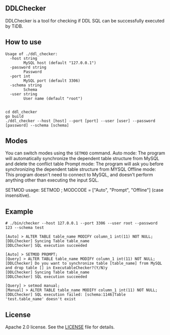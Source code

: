 ## DDLChecker

DDLChecker is a tool for checking if DDL SQL can be successfully executed by TiDB.

## How to use

```
Usage of ./ddl_checker:
  -host string
        MySQL host (default "127.0.0.1")
  -password string
        Password
  -port int
        MySQL port (default 3306)
  -schema string
        Schema
  -user string
        User name (default "root")


cd ddl_checker
go build
./ddl_checker --host [host] --port [port] --user [user] --password [password] --schema [schema]
```

## Modes

You can switch modes using the `SETMOD` command.
Auto mode: The program will automatically synchronize the dependent table structure from MySQL and delete the conflict table
Prompt mode: The program will ask you before synchronizing the dependent table structure from MYSQL
Offline mode: This program doesn't need to connect to MySQL, and doesn't perform anything other than executing the input SQL.

SETMOD usage: SETMOD <MODCODE>; MODCODE = ["Auto", "Prompt", "Offline"] (case insensitive).

## Example

```
# ./bin/checker --host 127.0.0.1 --port 3306 --user root --password 123 --schema test

[Auto] > ALTER TABLE table_name MODIFY column_1 int(11) NOT NULL;
[DDLChecker] Syncing Table table_name
[DDLChecker] SQL execution succeeded

[Auto] > SETMOD PROMPT;
[Query] > ALTER TABLE table_name MODIFY column_1 int(11) NOT NULL;
[DDLChecker] Do you want to synchronize table [table_name] from MySQL and drop table [] in ExecutableChecker?(Y/N)y
[DDLChecker] Syncing Table table_name
[DDLChecker] SQL execution succeeded

[Query] > setmod manual;
[Manual] > ALTER TABLE table_name MODIFY column_1 int(11) NOT NULL;
[DDLChecker] SQL execution failed: [schema:1146]Table 'test.table_name' doesn't exist

```

## License
Apache 2.0 license. See the [LICENSE](../LICENSE) file for details.

